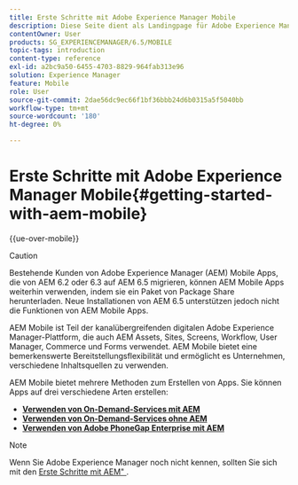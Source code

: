 ```yaml
---
title: Erste Schritte mit Adobe Experience Manager Mobile
description: Diese Seite dient als Landingpage für Adobe Experience Manager Mobile. Auf dieser Seite erfahren Sie mehr über die drei verschiedenen Möglichkeiten zum Erstellen von Apps.
contentOwner: User
products: SG_EXPERIENCEMANAGER/6.5/MOBILE
topic-tags: introduction
content-type: reference
exl-id: a2bc9a50-6455-4703-8829-964fab313e96
solution: Experience Manager
feature: Mobile
role: User
source-git-commit: 2dae56dc9ec66f1bf36bbb24d6b0315a5f5040bb
workflow-type: tm+mt
source-wordcount: '180'
ht-degree: 0%

---
```


# Erste Schritte mit Adobe Experience Manager Mobile{#getting-started-with-aem-mobile}

{{ue-over-mobile}}

>[!CAUTION]
>
>Bestehende Kunden von Adobe Experience Manager (AEM) Mobile Apps, die von AEM 6.2 oder 6.3 auf AEM 6.5 migrieren, können AEM Mobile Apps weiterhin verwenden, indem sie ein Paket von Package Share herunterladen. Neue Installationen von AEM 6.5 unterstützen jedoch nicht die Funktionen von AEM Mobile Apps.

AEM Mobile ist Teil der kanalübergreifenden digitalen Adobe Experience Manager-Plattform, die auch AEM Assets, Sites, Screens, Workflow, User Manager, Commerce und Forms verwendet. AEM Mobile bietet eine bemerkenswerte Bereitstellungsflexibilität und ermöglicht es Unternehmen, verschiedene Inhaltsquellen zu verwenden.

AEM Mobile bietet mehrere Methoden zum Erstellen von Apps. Sie können Apps auf drei verschiedene Arten erstellen:

* **[Verwenden von On-Demand-Services mit AEM](/help/mobile/getting-started-aem-mobile-on-demand.md)**
* **[Verwenden von On-Demand-Services ohne AEM](https://helpx.adobe.com/digital-publishing-solution/help/aem-mobile-end-of-life-faq.html)**
* **[Verwenden von Adobe PhoneGap Enterprise mit AEM](/help/mobile/getting-started-aem-mobile-phonegap.md)**

>[!NOTE]
>
>Wenn Sie Adobe Experience Manager noch nicht kennen, sollten Sie sich mit den [Erste Schritte mit AEM&quot; ](/help/sites-deploying/deploy.md).
